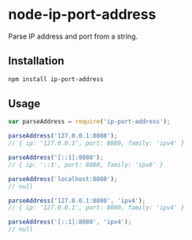 # node-ip-port-address

Parse IP address and port from a string.

## Installation

```bash
npm install ip-port-address
```

## Usage

```js
var parseAddress = require('ip-port-address');

parseAddress('127.0.0.1:8080');
// { ip: '127.0.0.1', port: 8080, family: 'ipv4' }

parseAddress('[::1]:8080');
// { ip: '::1', port: 8080, family: 'ipv6' }

parseAddress('localhost:8080');
// null

parseAddress('127.0.0.1:8080', 'ipv4');
// { ip: '127.0.0.1', port: 8080, family: 'ipv4' }

parseAddress('[::1]:8080', 'ipv4');
// null
```